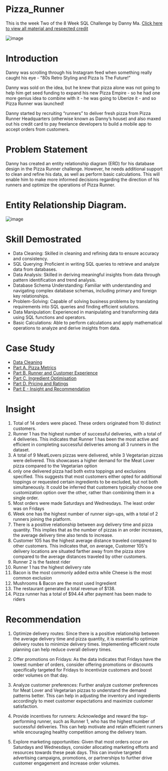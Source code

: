 # Pizza_Runner
This is the week Two of the 8 Week SQL Challenge by Danny Ma. [Click here to view all material and respected credit](https://8weeksqlchallenge.com/case-study-2/)

![image](https://github.com/cassitobby/Pizza_Runner/assets/128924056/1d1e083a-da3a-4921-8340-5a7f31b2d965)

# Introduction
Danny was scrolling through his Instagram feed when something really caught his eye - “80s Retro Styling and Pizza Is The Future!”

Danny was sold on the idea, but he knew that pizza alone was not going to help him get seed funding to expand his new Pizza Empire - so he had one more genius idea to combine with it - he was going to Uberize it - and so Pizza Runner was launched!

Danny started by recruiting “runners” to deliver fresh pizza from Pizza Runner Headquarters (otherwise known as Danny’s house) and also maxed out his credit card to pay freelance developers to build a mobile app to accept orders from customers.

# Problem Statement
Danny has created an entity relationship diagram (ERD) for his database design in the Pizza Runner challenge. However, he needs additional support to clean and refine his data, as well as perform basic calculations. This will enable him to make more informed decisions regarding the direction of his runners and optimize the operations of Pizza Runner.

# Entity Relationship Diagram. 
![image](https://github.com/cassitobby/Pizza_Runner/assets/128924056/470a6797-d45a-4193-ad88-144549fce882)

# Skill Demostrated
- Data Cleaning: Skilled in cleaning and refining data to ensure accuracy and consistency.
- SQL Querying: Proficient in writing SQL queries to retrieve and analyze data from databases.
- Data Analysis: Skilled in deriving meaningful insights from data through pattern identification and trend analysis.
- Database Schema Understanding: Familiar with understanding and navigating complex database schemas, including primary and foreign key relationships.
- Problem-Solving: Capable of solving business problems by translating requirements into SQL queries and finding efficient solutions.
- Data Manipulation: Experienced in manipulating and transforming data using SQL functions and operators.
- Basic Calculations: Able to perform calculations and apply mathematical operations to analyze and derive insights from data.

# Case Study
- [Data Cleaning](https://github.com/cassitobby/Pizza_Runner/blob/main/Solution/Data_cleaning.sql)
- [Part A. Pizza Metrics](https://github.com/cassitobby/Pizza_Runner/blob/main/Solution/A.%20Pizza%20Metrics.sql)
- [Part B. Runner and Customer Experience](https://github.com/cassitobby/Pizza_Runner/blob/main/Solution/B.%20Runner%20and%20Customer%20Experience.sql)
- [Part C. Ingredient Optimisation](https://github.com/cassitobby/Pizza_Runner/blob/main/Solution/C.%20Ingredient%20Optimisation.sql)
- [Part D. Pricing and Ratings](https://github.com/cassitobby/Pizza_Runner/blob/918ec94d15195ada6922d7d8f59cb46b1594bdc4/Solution/D.%20Pricing%20and%20Ratings.sql)
- [Part E - Insight and Recommendation](https://github.com/cassitobby/Pizza_Runner/blob/main/Insight%20%26%20Recommendation.sql)

# Insight
1. Total of 14 orders were placed. These orders originated from 10 distinct customers.
2. Runner 1 has the highest number of successful deliveries, with a total of 4 deliveries. This indicates that Runner 1 
   has been the most active and efficient in completing successful deliveries among all 3 runners in the dataset.
3. A total of 9 MeatLovers pizzas were delivered, while 3 Vegetarian pizzas were delivered. This showcases a higher
   demand for the Meat Lover pizza compared to the Vegetarian option
4. only one delivered pizza had both extra toppings and exclusions specified. This suggests that most customers either 
   opted for additional toppings or requested certain ingredients to be excluded, but not both simultaneously. It could 
   be inferred that customers typically choose one customization option over the other, rather than combining them in a 
   single order.
5. Most orders were made Saturdays and Wednesdays. The least order was on Fridays
6. Week one has the highest number of runner sign-ups, with a total of 2 runners joining the platform. 
7. There is a positive relationship between avg delivery time and pizza quantity. This implies that as
   the number of pizzas in an order increases, the average delivery time also tends to increase.
8. Customer 105 has the highest average distance traveled compared to other customers. This indicates that, 
   on average, Customer 105's delivery locations are situated farther away from the pizza store compared to
   the average distances traveled by other customers.
9. Runner 2 is the fastest rider
10. Runner 1 has the highest delivery rate
11. Bacon is the most commonly added extra while Cheese is the most common exclusion
12. Mushrooms & Bacon are the most used Ingredient
13. The restaurant generated a total revenue of $138.
14. Pizza runner has a total of $94.44 after payment has been made to riders

# Recommendation 
1. Optimize delivery routes: Since there is a positive relationship between the average delivery time and pizza quantity,
   it is essential to optimize delivery routes to minimize delivery times. Implementing efficient route planning can help
   reduce overall delivery times.

2. Offer promotions on Fridays: As the data indicates that Fridays have the lowest number of orders, consider offering 
   promotions or discounts specifically targeted for Fridays to incentivize customers and boost order volumes on that day.

3. Analyze customer preferences: Further analyze customer preferences for Meat Lover and Vegetarian pizzas to understand 
   the demand patterns better. This can help in adjusting the inventory and ingredients accordingly to meet customer 
   expectations and maximize customer satisfaction.

4. Provide incentives for runners: Acknowledge and reward the top-performing runner, such as Runner 1, who has the highest
   number of successful deliveries. This can help motivate and retain efficient runners while encouraging healthy 
   competition among the delivery team.

5. Explore marketing opportunities: Given that most orders occur on Saturdays and Wednesdays, consider allocating marketing
   efforts and resources towards these peak days. This can involve targeted advertising campaigns, promotions, or 
   partnerships to further drive customer engagement and increase order volumes.


